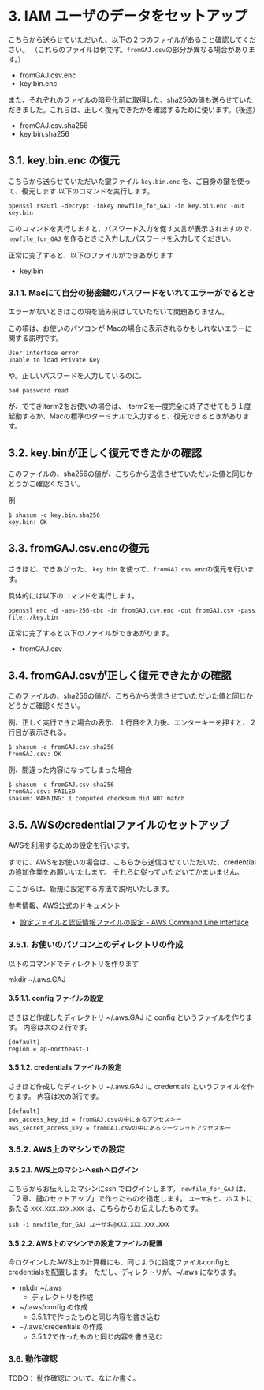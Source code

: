 # 3. IAM ユーザのデータをセットアップ

こちらから送らせていただいた、以下の２つのファイルがあること確認してください。
（これらのファイルは例です。`fromGAJ.csv`の部分が異なる場合があります。）

- fromGAJ.csv.enc
- key.bin.enc

また、それぞれのファイルの暗号化前に取得した、sha256の値も送らせていただきました。これらは、正しく復元できたかを確認するために使います。（後述）

- fromGAJ.csv.sha256
- key.bin.sha256

## 3.1. key.bin.enc の復元

こちらから送らせていただいた鍵ファイル `key.bin.enc` を、ご自身の鍵を使って、復元します
以下のコマンドを実行します。

```console
openssl rsautl -decrypt -inkey newfile_for_GAJ -in key.bin.enc -out key.bin
```

このコマンドを実行しますと、パスワード入力を促す文言が表示されますので、 `newfile_for_GAJ` を作るときに入力したパスワードを入力してください。

正常に完了すると、以下のファイルができあがります

- key.bin

### 3.1.1. Macにて自分の秘密鍵のパスワードをいれてエラーがでるとき

エラーがないときはこの項を読み飛ばしていただいて問題ありません。

この項は、お使いのパソコンが Macの場合に表示されるかもしれないエラーに関する説明です。

```text
User interface error
unable to load Private Key
```

や。正しいパスワードを入力しているのに、

```text
bad password read
```

が、でてきiterm2をお使いの場合は、
iterm2を一度完全に終了させてもう１度起動するか、Macの標準のターミナルで入力すると、復元できるときがあります。

## 3.2. key.binが正しく復元できたかの確認

このファイルの、sha256の値が、こちらから送信させていただいた値と同じかどうかご確認ください。

例

```console
$ shasum -c key.bin.sha256
key.bin: OK
```

## 3.3. fromGAJ.csv.encの復元

 さきほど、できあがった、 `key.bin` を使って、`fromGAJ.csv.enc`の復元を行います。

具体的には以下のコマンドを実行します。

```console
openssl enc -d -aes-256-cbc -in fromGAJ.csv.enc -out fromGAJ.csv -pass file:./key.bin
```

正常に完了すると以下のファイルができあがります。

- fromGAJ.csv

## 3.4. fromGAJ.csvが正しく復元できたかの確認

このファイルの、sha256の値が、こちらから送信させていただいた値と同じかどうかご確認ください。

例、正しく実行できた場合の表示、１行目を入力後、エンターキーを押すと、２行目が表示される。

```console
$ shasum -c fromGAJ.csv.sha256
fromGAJ.csv: OK
```

例、間違った内容になってしまった場合

```console
$ shasum -c fromGAJ.csv.sha256
fromGAJ.csv: FAILED
shasum: WARNING: 1 computed checksum did NOT match
```

## 3.5. AWSのcredentialファイルのセットアップ

AWSを利用するための設定を行います。

すでに、AWSをお使いの場合は、こちらから送信させていただいた、credentialの追加作業をお願いいたします。
それらに従っていただいてかまいません。

ここからは、新規に設定する方法で説明いたします。

参考情報、AWS公式のドキュメント

- [設定ファイルと認証情報ファイルの設定 \- AWS Command Line Interface](https://docs.aws.amazon.com/ja_jp/cli/latest/userguide/cli-configure-files.html)

### 3.5.1. お使いのパソコン上のディレクトリの作成

以下のコマンドでディレクトリを作ります

mkdir ~/.aws.GAJ

#### 3.5.1.1. config ファイルの設定

さきほど作成したディレクトリ ~/.aws.GAJ に config というファイルを作ります。
内容は次の２行です。

```text
[default]
region = ap-northeast-1
```

#### 3.5.1.2. credentials ファイルの設定

さきほど作成したディレクトリ ~/.aws.GAJ に credentials というファイルを作ります。
内容は次の3行です。

```text
[default]
aws_access_key_id = fromGAJ.csvの中にあるアクセスキー
aws_secret_access_key = fromGAJ.csvの中にあるシークレットアクセスキー
```

### 3.5.2. AWS上のマシンでの設定

#### 3.5.2.1. AWS上のマシンへsshへログイン

こちらからお伝えしたマシンにssh でログインします。
`newfile_for_GAJ` は、「２章、鍵のセットアップ」で作ったものを指定します。
`ユーザ名`と、ホストにあたる `XXX.XXX.XXX.XXX` は、こちらからお伝えしたものです。

```console
ssh -i newfile_for_GAJ ユーザ名@XXX.XXX.XXX.XXX
```

#### 3.5.2.2. AWS上のマシンでの設定ファイルの配置

今ログインしたAWS上の計算機にも、同じように設定ファイルconfigとcredentialsを配置します。
ただし、ディレクトリが、~/.aws になります。

- mkdir ~/.aws
  - ディレクトリを作成
- ~/.aws/config の作成
  - 3.5.1.1で作ったものと同じ内容を書き込む
- ~/.aws/credentials の作成
  - 3.5.1.2で作ったものと同じ内容を書き込む

### 3.6. 動作確認

TODO： 動作確認について、なにか書く。
